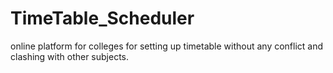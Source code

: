 # TimeTable_Scheduler
online platform for colleges for setting up timetable without any conflict and clashing with other subjects. 
